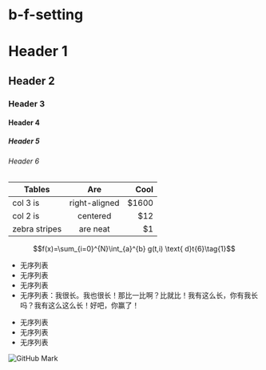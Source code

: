 b-f-setting
===========

# Header 1
## Header 2
### Header 3
#### Header 4
##### Header 5
###### Header 6

| Tables        | Are           | Cool  |
| ------------- |:-------------:| -----:|
| col 3 is      | right-aligned | $1600 |
| col 2 is      | centered      |   $12 |
| zebra stripes | are neat      |    $1 |

$$f(x)=\sum_{i=0}^{N}\int_{a}^{b} g(t,i) \text{ d}t{6}\tag{1}$$


- 无序列表
- 无序列表
- 无序列表
- 无序列表：我很长。我也很长！那比一比啊？比就比！我有这么长，你有我长吗？我有这么这么长！好吧，你赢了！

+ 无序列表
+ 无序列表
+ 无序列表

![GitHub Mark](http://github.global.ssl.fastly.net/images/modules/logos_page/GitHub-Mark.png "GitHub Mark")

